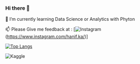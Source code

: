 ### Hi there 👋

<!--
**Hanifka/Hanifka** is a ✨ _special_ ✨ repository because its `README.md` (this file) appears on your GitHub profile.

Here are some ideas to get you started:


- 🌱 I’m currently learning ...
- 👯 I’m looking to collaborate on ...
- 🤔 I’m looking for help with ...
- 💬 Ask me about ...
- 📫 How to reach me: ...
- 😄 Pronouns: ...
- ⚡ Fun fact: ...
-->

🌱 I’m currently learning Data Science or Analytics with Phyton

📫 Please Give me feedback at : [![Instagram](https://img.shields.io/badge/Instagram-%23E4405F.svg?style=for-the-badge&logo=Instagram&logoColor=white)(https://www.instagram.com/hanif.ka/)]


[![Top Langs](https://github-readme-stats.vercel.app/api/top-langs/?username=Hanifka&layout=compact)](https://github.com/Hanifka/github-readme-stats)

![Kaggle](https://img.shields.io/badge/Kaggle-035a7d?style=for-the-badge&logo=kaggle&logoColor=white)

